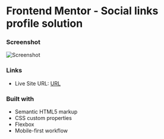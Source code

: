 # Frontend Mentor - Social links profile solution

### Screenshot

![Screenshot](./screenshot.jpg)

### Links
- Live Site URL: [URL](https://vitorpythonico.github.io/frontendmentor-solutions/social-links-profile/)

### Built with
- Semantic HTML5 markup
- CSS custom properties
- Flexbox
- Mobile-first workflow
